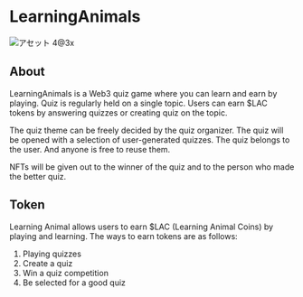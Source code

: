# LearningAnimals

![アセット 4@3x](https://user-images.githubusercontent.com/7918776/158004881-a814c5ca-87a8-4dc5-9ca2-b4e9b604b684.png)

## About

LearningAnimals is a Web3 quiz game where you can learn and earn by playing.
Quiz is regularly held on a single topic.
Users can earn $LAC tokens by answering quizzes or creating quiz on the topic.

The quiz theme can be freely decided by the quiz organizer.
The quiz will be opened with a selection of user-generated quizzes. The quiz belongs to the user. And anyone is free to reuse them.

NFTs will be given out to the winner of the quiz and to the person who made the better quiz.

## Token

Learning Animal allows users to earn $LAC (Learning Animal Coins) by playing and learning.
The ways to earn tokens are as follows:

1. Playing quizzes
2. Create a quiz
3. Win a quiz competition
4. Be selected for a good quiz








